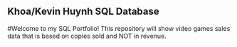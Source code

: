 ## Khoa/Kevin Huynh SQL Database

#Welcome to my SQL Portfolio! This repository will show video games sales data that is based on copies sold and NOT in revenue. 
